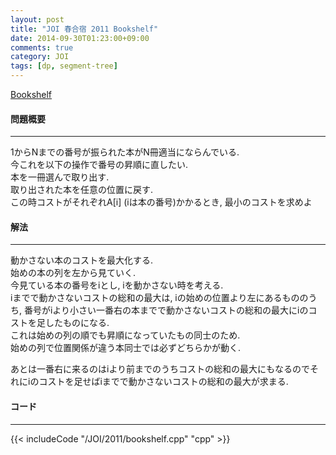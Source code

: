 ```yaml
---
layout: post
title: "JOI 春合宿 2011 Bookshelf"
date: 2014-09-30T01:23:00+09:00
comments: true
category: JOI
tags: [dp, segment-tree]
---
```


[Bookshelf](http://joisc2011.contest.atcoder.jp/tasks/joisc2011_bookshelf)

#### 問題概要

****

1からNまでの番号が振られた本がN冊適当にならんでいる.  
今これを以下の操作で番号の昇順に直したい.  
本を一冊選んで取り出す.  
取り出された本を任意の位置に戻す.  
この時コストがそれぞれA\[i\] (iは本の番号)かかるとき, 最小のコストを求めよ

#### 解法

****

動かさない本のコストを最大化する.  
始めの本の列を左から見ていく.  
今見ている本の番号をiとし, iを動かさない時を考える.  
iまでで動かさないコストの総和の最大は, iの始めの位置より左にあるもののうち, 番号がiより小さい一番右の本までで動かさないコストの総和の最大にiのコストを足したものになる.  
これは始めの列の順でも昇順になっていたもの同士のため.  
始めの列で位置関係が違う本同士では必ずどちらかが動く.  
  
あとは一番右に来るのはiより前までのうちコストの総和の最大にもなるのでそれにiのコストを足せばiまでで動かさないコストの総和の最大が求まる.  


#### コード

****

{{< includeCode "/JOI/2011/bookshelf.cpp" "cpp" >}}
